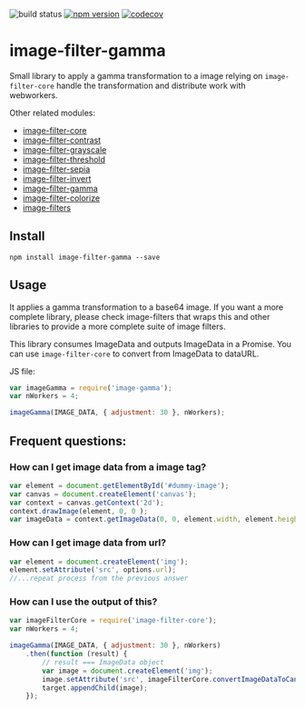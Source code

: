 ![build status](https://travis-ci.org/canastro/image-filter-gamma.svg?branch=master)
[![npm version](https://badge.fury.io/js/image-filter-gamma.svg)](https://badge.fury.io/js/image-filter-gamma)
[![codecov](https://codecov.io/gh/canastro/image-filter-gamma/branch/master/graph/badge.svg)](https://codecov.io/gh/canastro/image-filter-gamma)

# image-filter-gamma

Small library to apply a gamma transformation to a image relying on `image-filter-core` handle the transformation and distribute work with webworkers.

Other related modules:
* [image-filter-core](https://www.npmjs.com/package/image-filter-core)
* [image-filter-contrast](https://www.npmjs.com/package/image-filter-contrast)
* [image-filter-grayscale](https://www.npmjs.com/package/image-filter-grayscale)
* [image-filter-threshold](https://www.npmjs.com/package/image-filter-threshold)
* [image-filter-sepia](https://www.npmjs.com/package/image-filter-sepia)
* [image-filter-invert](https://www.npmjs.com/package/image-filter-invert)
* [image-filter-gamma](https://www.npmjs.com/package/image-filter-gamma)
* [image-filter-colorize](https://www.npmjs.com/package/image-filter-colorize)
* [image-filters](https://www.npmjs.com/package/image-filters)

## Install

```
npm install image-filter-gamma --save
```

## Usage
It applies a gamma transformation to a base64 image. If you want a more complete library, please check image-filters that wraps this and other libraries to provide a more complete suite of image filters.

This library consumes ImageData and outputs ImageData in a Promise. You can use `image-filter-core` to convert from ImageData to dataURL.

JS file:
```js
var imageGamma = require('image-gamma');
var nWorkers = 4;

imageGamma(IMAGE_DATA, { adjustment: 30 }, nWorkers);
```

## Frequent questions:
### How can I get image data from a image tag?

```js
var element = document.getElementById('#dummy-image');
var canvas = document.createElement('canvas');
var context = canvas.getContext('2d');
context.drawImage(element, 0, 0 );
var imageData = context.getImageData(0, 0, element.width, element.height);
```

### How can I get image data from url?

```js
var element = document.createElement('img');
element.setAttribute('src', options.url);
//...repeat process from the previous answer
```

### How can I use the output of this?

```js
var imageFilterCore = require('image-filter-core');
var nWorkers = 4;

imageGamma(IMAGE_DATA, { adjustment: 30 }, nWorkers)
    .then(function (result) {
        // result === ImageData object
        var image = document.createElement('img');
        image.setAttribute('src', imageFilterCore.convertImageDataToCanvasURL(imageData));
        target.appendChild(image);
    });
```
